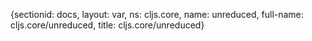 {sectionid: docs, layout: var, ns: cljs.core, name: unreduced, full-name: cljs.core/unreduced,
  title: cljs.core/unreduced}
